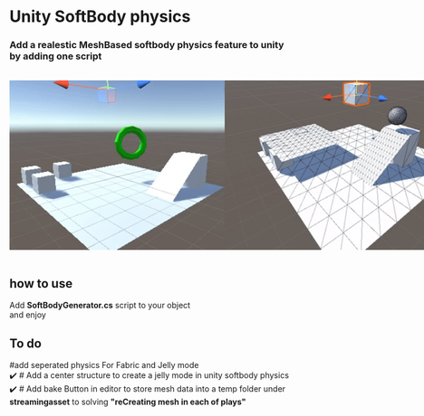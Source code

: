 <meta name="google-site-verification" content="-1jiJZ-TUx9L9zO3uSK3lp_G1AtSwhuGexR002ZBfGY" />
<h1>Unity SoftBody physics</h1>
<h3>Add a realestic MeshBased softbody physics feature to unity by adding one script</h3>


<br>
<div style="display:flex;justify-content:space_between">
<img src="https://github.com/ehsanwwe/Unity-SoftBody-physics/blob/main/softbody3.gif?raw=true" height="300" alt="unity softbody">
<img src="https://github.com/ehsanwwe/Unity-SoftBody-physics/blob/main/softbody2.gif?raw=true" height="300" alt="unity softbody">
</div>
<br>
<h2>how to use</h2>
Add <b>SoftBodyGenerator.cs</b> script to your object
<br>
and enjoy


<h2>To do </h2>
#add seperated physics For Fabric and Jelly mode
<br>
✔️  # Add a center structure to create a jelly mode in unity softbody physics
<br>
✔️ # Add bake Button in editor to store mesh data into a temp folder under <b>streamingasset</b> to solving <b>"reCreating mesh in each of plays"</b>

